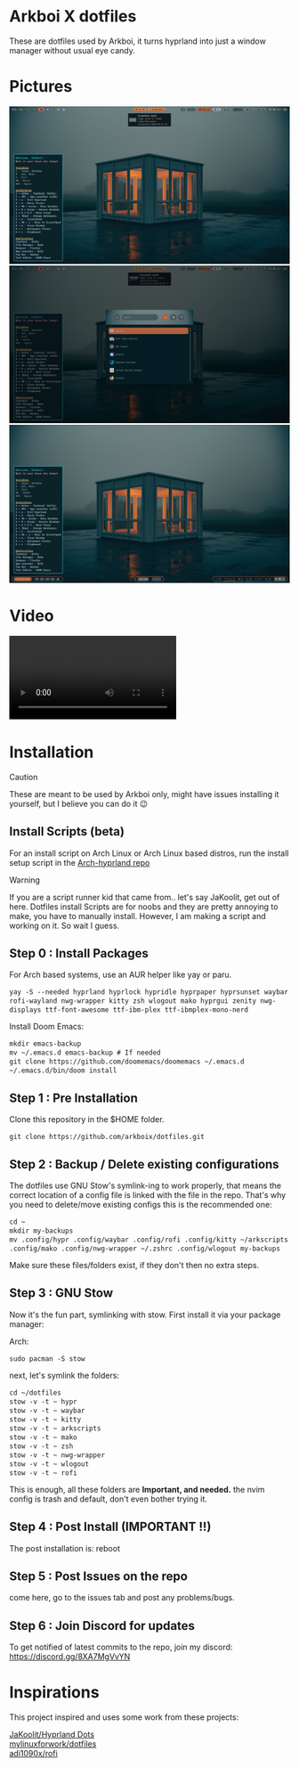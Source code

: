 # Arkboi X dotfiles

These are dotfiles used by Arkboi, it turns hyprland into just a window manager without usual eye candy.

# Pictures

![Image 1](assets/2025-03-07-162626_hyprshot.png)
![Image 2](assets/2025-03-07-162631_hyprshot.png)
![Image 2](assets/2025-03-07-162838_hyprshot.png)


# Video
![Video 1](assets/showcase.mp4)

# Installation

> [!CAUTION]
> These are meant to be used by Arkboi only, might have issues installing it yourself, but I believe you can do it 😉

## Install Scripts (beta)

For an install script on Arch Linux or Arch Linux based distros, run the install setup script in the [Arch-hyprland repo](https://github.com/arkboix/arch-hyprland)


> [!WARNING]
> If you are a script runner kid that came from.. let's say JaKoolit, get out of here. Dotfiles install Scripts are for noobs and they are pretty annoying to make, you have to manually install. However, I am making a script and working on it. So wait I guess.



## Step 0 : Install Packages

For Arch based systems, use an AUR helper like yay or paru.

``` shell
yay -S --needed hyprland hyprlock hypridle hyprpaper hyprsunset waybar rofi-wayland nwg-wrapper kitty zsh wlogout mako hyprgui zenity nwg-displays ttf-font-awesome ttf-ibm-plex ttf-ibmplex-mono-nerd
```

Install Doom Emacs:

``` shell
mkdir emacs-backup
mv ~/.emacs.d emacs-backup # If needed
git clone https://github.com/doomemacs/doomemacs ~/.emacs.d
~/.emacs.d/bin/doom install
```

## Step 1 : Pre Installation

Clone this repository in the $HOME folder.

``` shell
git clone https://github.com/arkboix/dotfiles.git
```

## Step 2 : Backup / Delete existing configurations

The dotfiles use GNU Stow's symlink-ing to work properly, that means the correct location of a config file is linked with the file in the repo. That's why you need to delete/move existing configs this is the recommended one:

``` shell
cd ~
mkdir my-backups
mv .config/hypr .config/waybar .config/rofi .config/kitty ~/arkscripts .config/mako .config/nwg-wrapper ~/.zshrc .config/wlogout my-backups
```

Make sure these files/folders exist, if they don't then no extra steps.

## Step 3 : GNU Stow

Now it's the fun part, symlinking with stow. First install it via your package manager:

Arch:

``` shell
sudo pacman -S stow
```

next, let's symlink the folders:

``` shell
cd ~/dotfiles
stow -v -t ~ hypr
stow -v -t ~ waybar
stow -v -t ~ kitty
stow -v -t ~ arkscripts
stow -v -t ~ mako
stow -v -t ~ zsh
stow -v -t ~ nwg-wrapper
stow -v -t ~ wlogout
stow -v -t ~ rofi
```

This is enough, all these folders are **Important, and needed.**
the nvim config is trash and default, don't even bother trying it.

## Step 4 : Post Install (IMPORTANT !!)

The post installation is:
reboot

## Step 5 : Post Issues on the repo

come here, go to the issues tab and post any problems/bugs.

## Step 6 : Join Discord for updates

To get notified of latest commits to the repo, join my discord:
https://discord.gg/8XA7MgVvYN


# Inspirations

This project inspired and uses some work from these projects:

[JaKoolit/Hyprland Dots](https://github.com/JaKoolit/Hyprland-Dots)
<br>
[mylinuxforwork/dotfiles](https://github.com/mylinuxforwork/dotfiles)
<br>
[adi1090x/rofi](https://github.com/adi1090x/rofi)
